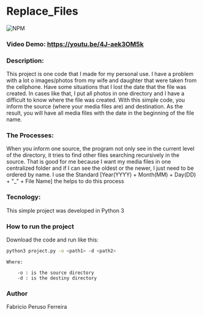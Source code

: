 # Replace_Files
![NPM](https://img.shields.io/npm/l/react)

### Video Demo:  https://youtu.be/4J-aek3OM5k
### Description:

This project is one code that I made for my personal use. I have a problem with a lot o images/photos from my wife and daughter that were taken from the cellphone. Have some situations that I lost the date that the file was created. In cases like that, I put all photos in one directory and I have a difficult to know where the file was created. With this simple code, you inform the source (where your media files are) and destination. As the result, you will have all media files with the date in the beginning of the file name.

### The Processes:

When you inform one source, the program not only see in the current level of the directory, it tries to find other files searching recursively in the source. That is good for me because I want my media files in one centralized folder and if I can see the oldest or the newer, I just need to be ordered by name. I use the Standard [Year(YYYY) + Month(MM) + Day(DD) + "_" + File Name] the helps to do this process

### Tecnology:

This simple project was developed in Python 3

### How to run the project

Download the code and run like this:

```bash
python3 project.py -o <path1> -d <path2>
```

    Where:

        -o : is the source directory
        -d : is the destiny directory

### Author

Fabricio Peruso Ferreira
